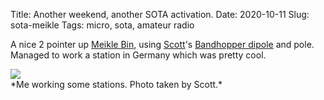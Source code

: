 Title: Another weekend, another SOTA activation.
Date: 2020-10-11
Slug: sota-meikle
Tags: micro, sota, amateur radio

A nice 2 pointer up [Meikle Bin](https://summits.sota.org.uk/summit/GM/SS-129), using [Scott](https://0x2a.tw/)'s [Bandhopper dipole](https://www.sotabeams.co.uk/antennas/) and pole. Managed to work a station in Germany which was pretty cool.

<img src="{static}/media/images/2020-10-11 sota/working stations.jpg" class="align-center" loading="lazy"/>
<br />
*Me working some stations. Photo taken by Scott.*
